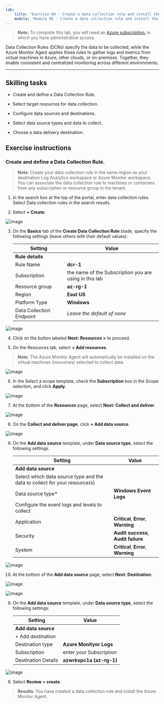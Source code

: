 ```yaml
---
lab:
    title: 'Exercise 04 - Create a data collection rule and install the Azure Monitor Agent'    
    module: 'Module 05 - Create a data collection rule and install the Azure Monitor Agent'
---
```



>**Note**: To complete this lab, you will need an [Azure subscription.](https://azure.microsoft.com/en-us/free/?azure-portal=true) in which you have administrative access. 


Data Collection Rules (DCRs) specify the data to be collected, while the Azure Monitor Agent applies these rules to gather logs and metrics from virtual machines in Azure, other clouds, or on-premises. Together, they enable consistent and centralized monitoring across different environments.

---

## Skilling tasks

- Create and define a Data Collection Rule.

- Select target resources for data collection.
  
- Configure data sources and destinations.

- Select data source types and data to collect.

- Choose a data delivery destination.

## Exercise instructions 

### Create and define a Data Collection Rule.

>**Note**: Create your data collection rule in the same region as your destination Log Analytics workspace or Azure Monitor workspace. You can associate the data collection rule to machines or containers from any subscription or resource group in the tenant. 
   
1. In the search box at the top of the portal, enter data collection rules. Select Data collection rules in the search results.

2. Select **+ Create**.

![image](https://github.com/user-attachments/assets/99b9ac51-f2f4-466f-80bb-79d74874b573)

3. On the **Basics** tab of the **Create Data Collection Rule** blade, specify the following settings (leave others with their default values):

    |Setting|Value|
    |---|---|
    |**Rule details**|
    |Rule Name|**dcr-1**|
    |Subscription|the name of the Subscription you are using in this lab|
    |Resource group|**az-rg-1**|
    |Region|**East US**|
    |Platform Type|**Windows**|
    |Data Collection Endpoint|*Leave the default of none*|

![image](https://github.com/user-attachments/assets/35c527cf-499d-44b9-966f-0114b8643ef2)

4. Click on the button labeled **Next: Resources >** to proceed.

5. On the Resources tab, select **+ Add resources**.
  
>**Note**: The Azure Monitor Agent will automatically be installed on the virtual machines (resources) selected to collect data.

![image](https://github.com/user-attachments/assets/47174eb4-4343-49a2-b49d-e9dee76787e4)

6. In the Select a scope template, check the **Subscription** box in the Scope selection, and click **Apply.**

![image](https://github.com/user-attachments/assets/2215e8cd-5047-4fc6-91ba-b2c645571bbd)

7. At the bottom of the **Resources** page, select **Next: Collect and deliver**. 

![image](https://github.com/user-attachments/assets/717226c3-5ce0-454f-93a4-11b0e67d5a23)

8. On the **Collect and deliver page**, click **+ Add data source**.

![image](https://github.com/user-attachments/assets/0809cf5b-a460-40d1-8508-e42ba7ce78c1)

9. On the **Add data source** template, under **Data source type**, select the following settings.
    
    |Setting|Value|
    |---|---|
    |**Add data source**|
    |Select which data source type and the data to collect for your resource(s)|
    |Data source type*|**Windows Event Logs**|
    |Configure the event logs and levels to collect|
    |Application|**Critical**, **Error**, **Warning**|
    |Security|**Audit success**, **Audit failure**|
    |System|**Critical**, **Error**, **Warning**|

![image](https://github.com/user-attachments/assets/5bc891ea-8cef-4baa-95c4-a432364179b1)

10. At the bottom of the **Add data source** page, select **Next: Destination**.

![image](https://github.com/user-attachments/assets/e00c17c8-5a70-4caa-8504-92f482cc5e57)



![image](https://github.com/user-attachments/assets/4277089c-971c-4334-a49d-6ac6bfe93ff4)

9. On the **Add data source** template, under **Data source type**, select the following settings.
    
    |Setting|Value|
    |---|---|
    |**Add data source**|
    |+ Add destination|
    |Destination type|**Azure Monityor Logs**|
    |Subscription|enter your Subscription|
    |Destination Details|**azwrkspc1a (az-rg-1)**|

![image](https://github.com/user-attachments/assets/4a54278c-2bee-4717-98a6-136f4c4d41e2)






8. Select **Review + create**.








> **Results**: You have created a data collection rule and install the Azure Monitor Agent.
